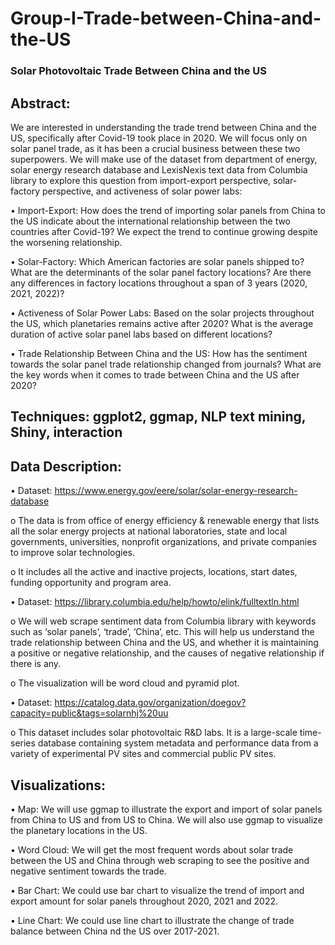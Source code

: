 # Group-I-Trade-between-China-and-the-US
### Solar Photovoltaic Trade Between China and the US
## Abstract: 
We are interested in understanding the trade trend between China and the US, specifically after Covid-19 took place in 2020. We will focus only on solar panel trade, as it has been a crucial business between these two superpowers. We will make use of the dataset from department of energy, solar energy research database and LexisNexis text data from Columbia library to explore this question from import-export perspective, solar-factory perspective, and activeness of solar power labs:

• Import-Export: How does the trend of importing solar panels from China to the US indicate about the international relationship between the two countries after Covid-19? We expect the trend to continue growing despite the worsening relationship.

• Solar-Factory: Which American factories are solar panels shipped to? What are the determinants of the solar panel factory locations? Are there any differences in factory locations throughout a span of 3 years (2020, 2021, 2022)?

• Activeness of Solar Power Labs: Based on the solar projects throughout the US, which planetaries remains active after 2020? What is the average duration of active solar panel labs based on different locations?

• Trade Relationship Between China and the US: How has the sentiment towards the solar panel trade relationship changed from journals? What are the key words when it comes to trade between China and the US after 2020?

## Techniques: ggplot2, ggmap, NLP text mining, Shiny, interaction

## Data Description:
• Dataset: https://www.energy.gov/eere/solar/solar-energy-research-database

o The data is from office of energy efficiency & renewable energy that lists all the solar energy projects at national laboratories, state and local governments, universities, nonprofit organizations, and private companies to improve solar technologies.

o It includes all the active and inactive projects, locations, start dates, funding opportunity and program area.

• Dataset: https://library.columbia.edu/help/howto/elink/fulltextln.html

o We will web scrape sentiment data from Columbia library with keywords such as ‘solar panels’, ‘trade’, ‘China’, etc. This will help us understand the trade relationship between China and the US, and whether it is maintaining a positive or negative relationship, and the causes of negative relationship if there is any.

o The visualization will be word cloud and pyramid plot.

• Dataset: https://catalog.data.gov/organization/doegov?capacity=public&tags=solarnhj%20uu

o This dataset includes solar photovoltaic R&D labs. It is a large-scale time-series database containing system metadata and performance data from a variety of experimental PV sites and commercial public PV sites.

## Visualizations:
• Map: We will use ggmap to illustrate the export and import of solar panels from China to US and from US to China. We will also use ggmap to visualize the planetary locations in the US.

• Word Cloud: We will get the most frequent words about solar trade between the US and China through web scraping to see the positive and negative sentiment towards the trade.

• Bar Chart: We could use bar chart to visualize the trend of import and export amount for solar panels throughout 2020, 2021 and 2022.

• Line Chart: We could use line chart to illustrate the change of trade balance between China nd the US over 2017-2021.

